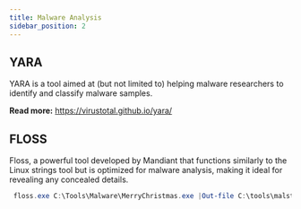 ```yaml
---
title: Malware Analysis
sidebar_position: 2
---
```


## YARA
YARA is a tool aimed at (but not limited to) helping malware researchers to identify and classify malware samples.

**Read more:** https://virustotal.github.io/yara/

## FLOSS
Floss, a powerful tool developed by Mandiant that functions similarly to the Linux strings tool but is optimized for malware analysis, making it ideal for revealing any concealed details.

```powershell
 floss.exe C:\Tools\Malware\MerryChristmas.exe |Out-file C:\tools\malstrings.txt
```